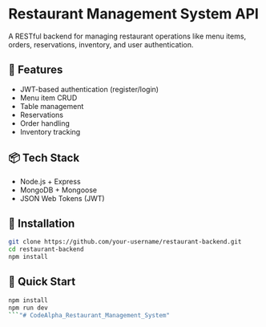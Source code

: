 # Restaurant Management System API

A RESTful backend for managing restaurant operations like menu items, orders, reservations, inventory, and user authentication.

## 🚀 Features

- JWT-based authentication (register/login)
- Menu item CRUD
- Table management
- Reservations
- Order handling
- Inventory tracking

## 📦 Tech Stack

- Node.js + Express
- MongoDB + Mongoose
- JSON Web Tokens (JWT)

## 🔧 Installation

```bash
git clone https://github.com/your-username/restaurant-backend.git
cd restaurant-backend
npm install
```

## 🏃 Quick Start

```bash
npm install
npm run dev
```"# CodeAlpha_Restaurant_Management_System" 
